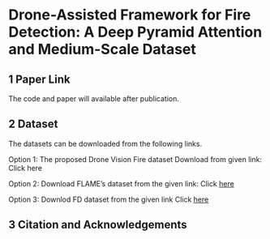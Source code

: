 # Drone-Assisted Framework for Fire Detection: A Deep Pyramid Attention and Medium-Scale Dataset
## 1 Paper Link 
The code and paper will available after publication.
## 2 Dataset
The datasets can be downloaded from the following links.

Option 1: The proposed Drone Vision Fire dataset Download from given link: Click here

Option 2: Download FLAME’s dataset from the given link: Click [here](url)

Option 3:  Downlod FD dataset from the given link Click [here](url)

## 3 Citation and Acknowledgements
